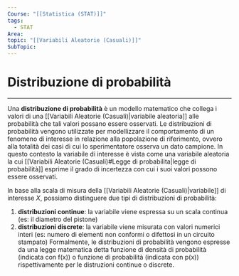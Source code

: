 ```yaml
---
Course: "[[Statistica (STAT)]]"
tags:
  - STAT
Area: 
topic: "[[Variabili Aleatorie (Casuali)]]"
SubTopic:
---
```


# Distribuzione di probabilità
---
Una __distribuzione di probabilità__ è un modello matematico che collega i valori di una [[Variabili Aleatorie (Casuali)|variabile aleatoria]] alle probabilità che tali valori possano essere osservati. Le distribuzioni di probabilità vengono utilizzate per modellizzare il comportamento di un fenomeno di interesse in relazione alla popolazione di riferimento, ovvero alla totalità dei casi di cui lo sperimentatore osserva un dato campione. In questo contesto la variabile di interesse è vista come una variabile aleatoria la cui [[Variabili Aleatorie (Casuali)#Legge di probabilita|legge di probabilità]] esprime il grado di incertezza con cui i suoi valori possono essere osservati.



In base alla scala di misura della [[Variabili Aleatorie (Casuali)|variabile]] di interesse $X$, possiamo distinguere due tipi di distribuzioni di probabilità: 
1. __distribuzioni continue__: la variabile viene espressa su un scala continua (es: il diametro del pistone) 
2.  __distribuzioni discrete__: la variabile viene misurata con valori numerici interi (es: numero di elementi non conformi o difettosi in un circuito stampato) 
Formalmente, le distribuzioni di probabilità vengono espresse da una legge matematica detta funzione di densità di probabilità (indicata con f(x)) o funzione di probabilità (indicata con p(x)) rispettivamente per le distruzioni continue o discrete.
